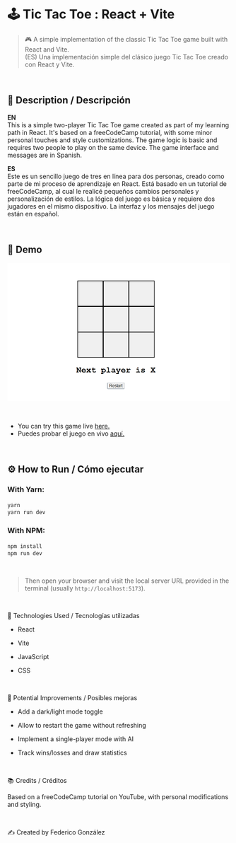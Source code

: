 # 🕹️ Tic Tac Toe : React + Vite  

> 🎮 A simple implementation of the classic Tic Tac Toe game built with React and Vite.  
> (ES) Una implementación simple del clásico juego Tic Tac Toe creado con React y Vite.

<br>

## 📌 Description / Descripción

**EN**  
This is a simple two-player Tic Tac Toe game created as part of my learning path in React. It's based on a freeCodeCamp tutorial, with some minor personal touches and style customizations. The game logic is basic and requires two people to play on the same device. The game interface and messages are in Spanish.

**ES**  
Este es un sencillo juego de tres en línea para dos personas, creado como parte de mi proceso de aprendizaje en React. Está basado en un tutorial de freeCodeCamp, al cual le realicé pequeños cambios personales y personalización de estilos. La lógica del juego es básica y requiere dos jugadores en el mismo dispositivo. La interfaz y los mensajes del juego están en español.

<br>

## 🎥 Demo 

![Demo del juego](./demo.gif)

<br>

- You can try this game live [here.](https://codenamecoffee.github.io/TicTacToe_React/)
- Puedes probar el juego en vivo [aquí.](https://codenamecoffee.github.io/TicTacToe_React/)
  
<br>

## ⚙️ How to Run / Cómo ejecutar

### With Yarn:

```bash
yarn
yarn run dev
```

### With NPM:

```bash
npm install
npm run dev
```

<br>

> Then open your browser and visit the local server URL provided in the terminal (usually `http://localhost:5173`).

<br>

🚀 Technologies Used / Tecnologías utilizadas

* React

* Vite

* JavaScript

* CSS

<br>

🧠 Potential Improvements / Posibles mejoras

* Add a dark/light mode toggle

* Allow to restart the game without refreshing

* Implement a single-player mode with AI

* Track wins/losses and draw statistics

<br>
    
📚 Credits / Créditos

Based on a freeCodeCamp tutorial on YouTube, with personal modifications and styling.

<br>

✍️ Created by Federico González

